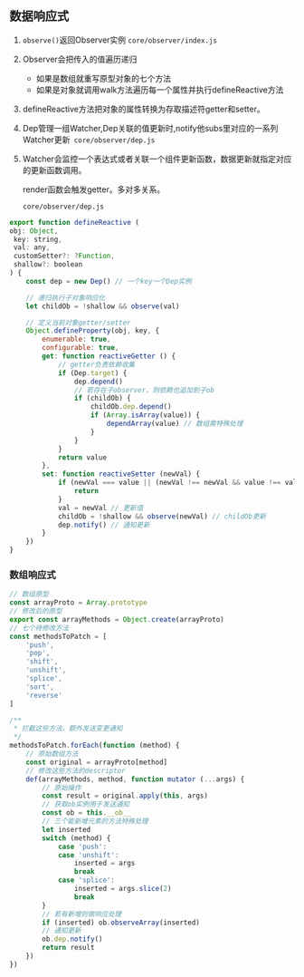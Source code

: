 ## 数据响应式

1. `observe()`返回Observer实例    `core/observer/index.js`

2. Observer会把传入的值遍历递归
   - 如果是数组就重写原型对象的七个方法
   - 如果是对象就调用walk方法遍历每一个属性并执行defineReactive方法
3. defineReactive方法把对象的属性转换为存取描述符getter和setter。
4. Dep管理一组Watcher,Dep关联的值更新时,notify他subs里对应的一系列Watcher更新` core/observer/dep.js`

5. Watcher会监控一个表达式或者关联一个组件更新函数，数据更新就指定对应的更新函数调用。

   render函数会触发getter。多对多关系。

   `core/observer/dep.js`

```js
export function defineReactive (
obj: Object,
 key: string,
 val: any,
 customSetter?: ?Function,
 shallow?: boolean
) {
    const dep = new Dep() // 一个key一个Dep实例

    // 递归执行子对象响应化
    let childOb = !shallow && observe(val)

    // 定义当前对象getter/setter
    Object.defineProperty(obj, key, {
        enumerable: true,
        configurable: true,
        get: function reactiveGetter () {
            // getter负责依赖收集
            if (Dep.target) {
                dep.depend()
                // 若存在子observer，则依赖也追加到子ob
                if (childOb) {
                    childOb.dep.depend()
                    if (Array.isArray(value)) {
                        dependArray(value) // 数组需特殊处理
                    }
                }
            }
            return value
        },
        set: function reactiveSetter (newVal) {
            if (newVal === value || (newVal !== newVal && value !== value)) {
                return
            }    
            val = newVal // 更新值
            childOb = !shallow && observe(newVal) // childOb更新
            dep.notify() // 通知更新
        }
    })
}
```

### 数组响应式

```js
// 数组原型
const arrayProto = Array.prototype
// 修改后的原型
export const arrayMethods = Object.create(arrayProto)
// 七个待修改方法
const methodsToPatch = [
    'push',
    'pop',
    'shift',
    'unshift',
    'splice',
    'sort',
    'reverse'
]

/**
 * 拦截这些方法，额外发送变更通知
 */
methodsToPatch.forEach(function (method) {
    // 原始数组方法
    const original = arrayProto[method]
    // 修改这些方法的descriptor
    def(arrayMethods, method, function mutator (...args) {
        // 原始操作
        const result = original.apply(this, args)
        // 获取ob实例用于发送通知
        const ob = this.__ob__
        // 三个能新增元素的方法特殊处理
        let inserted
        switch (method) {
            case 'push':
            case 'unshift':
                inserted = args
                break
            case 'splice':
                inserted = args.slice(2)
                break
        }
        // 若有新增则做响应处理
        if (inserted) ob.observeArray(inserted)
        // 通知更新
        ob.dep.notify()
        return result
    })
})
```



